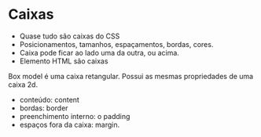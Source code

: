 # Caixas

* Quase tudo são caixas do CSS
* Posicionamentos, tamanhos, espaçamentos, bordas, cores.
* Caixa pode ficar ao lado uma da outra, ou acima.
* Elemento HTML são caixas

Box model é uma caixa retangular. Possui as mesmas propriedades de uma caixa 2d. 
- conteúdo: content
- bordas: border
- preenchimento interno: o padding
- espaços fora da caixa: margin.

